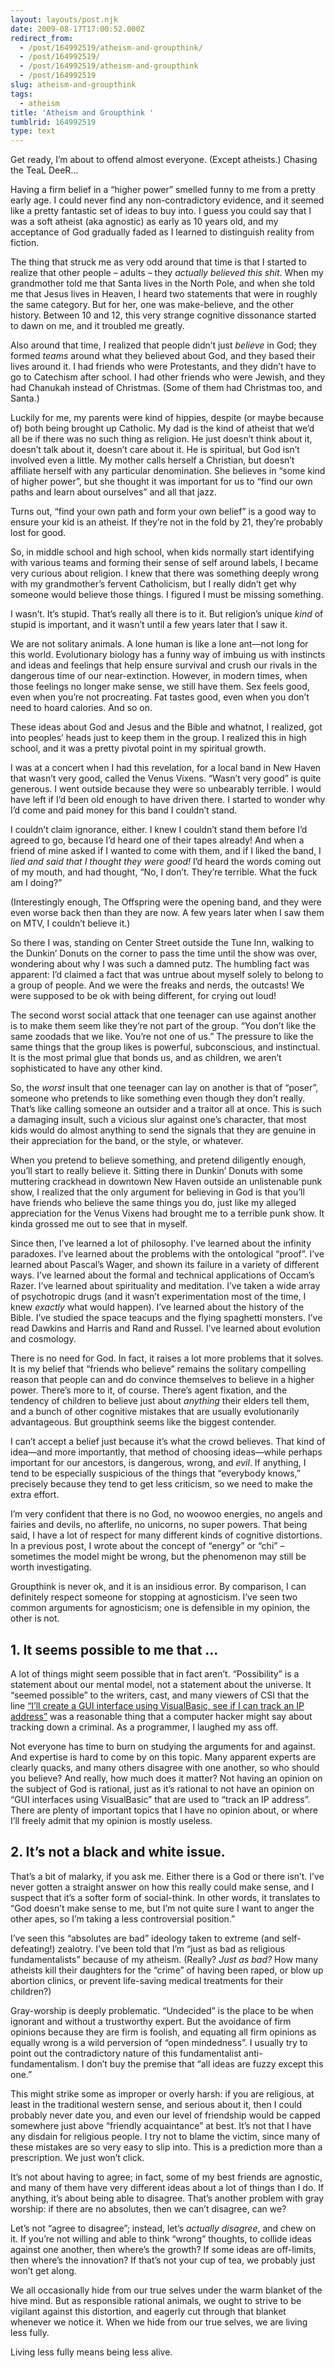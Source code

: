 ```yaml
---
layout: layouts/post.njk
date: 2009-08-17T17:00:52.000Z
redirect_from:
  - /post/164992519/atheism-and-groupthink/
  - /post/164992519/
  - /post/164992519/atheism-and-groupthink
  - /post/164992519
slug: atheism-and-groupthink
tags:
  - atheism
title: 'Atheism and Groupthink '
tumblrid: 164992519
type: text
---
```

<p>Get ready, I&rsquo;m about to offend almost everyone. (Except atheists.) Chasing the TeaL DeeR&hellip;</p>

<p>Having a firm belief in a &ldquo;higher power&rdquo; smelled funny to me from a pretty early age. I could never find any non-contradictory evidence, and it seemed like a pretty fantastic set of ideas to buy into. I guess you could say that I was a soft atheist (aka agnostic) as early as 10 years old, and my acceptance of God gradually faded as I learned to distinguish reality from fiction.</p>

<p>The thing that struck me as very odd around that time is that I started to realize that other people – adults – they <em>actually believed this shit</em>. When my grandmother told me that Santa lives in the North Pole, and when she told me that Jesus lives in Heaven, I heard two statements that were in roughly the same category. But for her, one was make-believe, and the other history. Between 10 and 12, this very strange cognitive dissonance started to dawn on me, and it troubled me greatly.</p>

<p>Also around that time, I realized that people didn&rsquo;t just <em>believe</em> in God; they formed <em>teams</em> around what they believed about God, and they based their lives around it. I had friends who were Protestants, and they didn&rsquo;t have to go to Catechism after school. I had other friends who were Jewish, and they had Chanukah instead of Christmas. (Some of them had Christmas too, and Santa.)</p>

<p>Luckily for me, my parents were kind of hippies, despite (or maybe because of) both being brought up Catholic. My dad is the kind of atheist that we&rsquo;d all be if there was no such thing as religion. He just doesn&rsquo;t think about it, doesn&rsquo;t talk about it, doesn&rsquo;t care about it. He is spiritual, but God isn&rsquo;t involved even a little. My mother calls herself a Christian, but doesn&rsquo;t affiliate herself with any particular denomination. She believes in &ldquo;some kind of higher power&rdquo;, but she thought it was important for us to &ldquo;find our own paths and learn about ourselves&rdquo; and all that jazz.</p>

<p>Turns out, &ldquo;find your own path and form your own belief&rdquo; is a good way to ensure your kid is an atheist. If they&rsquo;re not in the fold by 21, they&rsquo;re probably lost for good.</p>

<p>So, in middle school and high school, when kids normally start identifying with various teams and forming their sense of self around labels, I became very curious about religion. I knew that there was something deeply wrong with my grandmother&rsquo;s fervent Catholicism, but I really didn&rsquo;t get why someone would believe those things. I figured I must be missing something.</p>

<p>I wasn&rsquo;t. It&rsquo;s stupid. That&rsquo;s really all there is to it. But religion&rsquo;s unique <em>kind</em> of stupid is important, and it wasn&rsquo;t until a few years later that I saw it.</p>

<p>We are not solitary animals. A lone human is like a lone ant—not long for this world. Evolutionary biology has a funny way of imbuing us with instincts and ideas and feelings that help ensure survival and crush our rivals in the dangerous time of our near-extinction. However, in modern times, when those feelings no longer make sense, we still have them. Sex feels good, even when you&rsquo;re not procreating. Fat tastes good, even when you don&rsquo;t need to hoard calories. And so on.</p>

<p>These ideas about God and Jesus and the Bible and whatnot, I realized, got into peoples&rsquo; heads just to keep them in the group. I realized this in high school, and it was a pretty pivotal point in my spiritual growth.</p>

<p>I was at a concert when I had this revelation, for a local band in New Haven that wasn&rsquo;t very good, called the Venus Vixens. &ldquo;Wasn&rsquo;t very good&rdquo; is quite generous. I went outside because they were so unbearably terrible. I would have left if I&rsquo;d been old enough to have driven there. I started to wonder why I&rsquo;d come and paid money for this band I couldn&rsquo;t stand.</p>

<p>I couldn&rsquo;t claim ignorance, either. I knew I couldn&rsquo;t stand them before I&rsquo;d agreed to go, because I&rsquo;d heard one of their tapes already! And when a friend of mine asked if I wanted to come with them, and if I liked the band, I <em>lied and said that I thought they were good!</em> I&rsquo;d heard the words coming out of my mouth, and had thought, &ldquo;No, I don&rsquo;t. They&rsquo;re terrible. What the fuck am I doing?&rdquo;</p>

<p>(Interestingly enough, The Offspring were the opening band, and they were even worse back then than they are now. A few years later when I saw them on MTV, I couldn&rsquo;t believe it.)</p>

<p>So there I was, standing on Center Street outside the Tune Inn, walking to the Dunkin&rsquo; Donuts on the corner to pass the time until the show was over, wondering about why I was such a damned putz. The humbling fact was apparent: I&rsquo;d claimed a fact that was untrue about myself solely to belong to a group of people. And we were the freaks and nerds, the outcasts! We were supposed to be ok with being different, for crying out loud!</p>

<p>The second worst social attack that one teenager can use against another is to make them seem like they&rsquo;re not part of the group. &ldquo;You don&rsquo;t like the same zoodads that we like. You&rsquo;re not one of us.&rdquo; The pressure to like the same things that the group likes is powerful, subconscious, and instinctual. It is the most primal glue that bonds us, and as children, we aren&rsquo;t sophisticated to have any other kind.</p>

<p>So, the <em>worst</em> insult that one teenager can lay on another is that of &ldquo;poser&rdquo;, someone who pretends to like something even though they don&rsquo;t really. That&rsquo;s like calling someone an outsider and a traitor all at once. This is such a damaging insult, such a vicious slur against one&rsquo;s character, that most kids would do almost anything to send the signals that they are genuine in their appreciation for the band, or the style, or whatever.</p>

<p>When you pretend to believe something, and pretend diligently enough, you&rsquo;ll start to really believe it. Sitting there in Dunkin&rsquo; Donuts with some muttering crackhead in downtown New Haven outside an unlistenable punk show, I realized that the only argument for believing in God is that you&rsquo;ll have friends who believe the same things you do, just like my alleged appreciation for the Venus Vixens had brought me to a terrible punk show. It kinda grossed me out to see that in myself.</p>

<p>Since then, I&rsquo;ve learned a lot of philosophy. I&rsquo;ve learned about the infinity paradoxes. I&rsquo;ve learned about the problems with the ontological &ldquo;proof&rdquo;. I&rsquo;ve learned about Pascal&rsquo;s Wager, and shown its failure in a variety of different ways. I&rsquo;ve learned about the formal and technical applications of Occam&rsquo;s Razer. I&rsquo;ve learned about spirituality and meditation. I&rsquo;ve taken a wide array of psychotropic drugs (and it wasn&rsquo;t experimentation most of the time, I knew <em>exactly</em> what would happen). I&rsquo;ve learned about the history of the Bible. I&rsquo;ve studied the space teacups and the flying spaghetti monsters. I&rsquo;ve read Dawkins and Harris and Rand and Russel. I&rsquo;ve learned about evolution and cosmology.</p>

<p>There is no need for God. In fact, it raises a lot more problems that it solves. It is my belief that &ldquo;friends who believe&rdquo; remains the solitary compelling reason that people can and do convince themselves to believe in a higher power. There&rsquo;s more to it, of course. There&rsquo;s agent fixation, and the tendency of children to believe just about <em>anything</em> their elders tell them, and a bunch of other cognitive mistakes that are usually evolutionarily advantageous. But groupthink seems like the biggest contender.</p>

<p>I can&rsquo;t accept a belief just because it&rsquo;s what the crowd believes. That kind of idea—and more importantly, that method of choosing ideas—while perhaps important for our ancestors, is dangerous, wrong, and <em>evil</em>. If anything, I tend to be especially suspicious of the things that &ldquo;everybody knows,&rdquo; precisely because they tend to get less criticism, so we need to make the extra effort.</p>

<p>I&rsquo;m very confident that there is no God, no woowoo energies, no angels and fairies and devils, no afterlife, no unicorns, no super powers. That being said, I have a lot of respect for many different kinds of cognitive distortions. In a previous post, I wrote about the concept of &ldquo;energy&rdquo; or &ldquo;chi&rdquo; – sometimes the model might be wrong, but the phenomenon may still be worth investigating.</p>

<p>Groupthink is never ok, and it is an insidious error. By comparison, I can definitely respect someone for stopping at agnosticism. I&rsquo;ve seen two common arguments for agnosticism; one is defensible in my opinion, the other is not.</p>

<h2>1. It seems possible to me that &hellip;</h2>

<p>A lot of things might seem possible that in fact aren&rsquo;t. &ldquo;Possibility&rdquo; is a statement about our mental model, not a statement about the universe. It &ldquo;seemed possible&rdquo; to the writers, cast, and many viewers of CSI that the line <a href="http://www.google.com/search?q=create+a+gui+interface+using+visual+basic%2C+see+if+i+can+track+an+IP+address">&ldquo;I&rsquo;ll create a GUI interface using VisualBasic, see if I can track an IP address&rdquo;</a> was a reasonable thing that a computer hacker might say about tracking down a criminal. As a programmer, I laughed my ass off.</p>

<p>Not everyone has time to burn on studying the arguments for and against. And expertise is hard to come by on this topic. Many apparent experts are clearly quacks, and many others disagree with one another, so who should you believe? And really, how much does it matter? Not having an opinion on the subject of God is rational, just as it&rsquo;s rational to not have an opinion on &ldquo;GUI interfaces using VisualBasic&rdquo; that are used to &ldquo;track an IP address&rdquo;. There are plenty of important topics that I have no opinion about, or where I&rsquo;ll freely admit that my opinion is mostly useless.</p>

<h2>2. It&rsquo;s not a black and white issue.</h2>

<p>That&rsquo;s a bit of malarky, if you ask me. Either there is a God or there isn&rsquo;t. I&rsquo;ve never gotten a straight answer on how this really could make sense, and I suspect that it&rsquo;s a softer form of social-think. In other words, it translates to &ldquo;God doesn&rsquo;t make sense to me, but I&rsquo;m not quite sure I want to anger the other apes, so I&rsquo;m taking a less controversial position.&rdquo;</p>

<p>I&rsquo;ve seen this &ldquo;absolutes are bad&rdquo; ideology taken to extreme (and self-defeating!) zealotry. I&rsquo;ve been told that I&rsquo;m &ldquo;just as bad as religious fundamentalists&rdquo; because of my atheism. (Really? <em>Just as bad?</em> How many atheists kill their daughters for the &ldquo;crime&rdquo; of having been raped, or blow up abortion clinics, or prevent life-saving medical treatments for their children?)</p>

<p>Gray-worship is deeply problematic. &ldquo;Undecided&rdquo; is the place to be when ignorant and without a trustworthy expert. But the avoidance of firm opinions because they are firm is foolish, and equating all firm opinions as equally wrong is a wild perversion of &ldquo;open mindedness&rdquo;. I usually try to point out the contradictory nature of this fundamentalist anti-fundamentalism. I don&rsquo;t buy the premise that &ldquo;all ideas are fuzzy except this one.&rdquo;</p>

<p>This might strike some as improper or overly harsh: if you are religious, at least in the traditional western sense, and serious about it, then I could probably never date you, and even our level of friendship would be capped somewhere just above &ldquo;friendly acquaintance&rdquo; at best. It&rsquo;s not that I have any disdain for religious people. I try not to blame the victim, since many of these mistakes are so very easy to slip into. This is a prediction more than a prescription. We just won&rsquo;t click.</p>

<p>It&rsquo;s not about having to agree; in fact, some of my best friends are agnostic, and many of them have very different ideas about a lot of things than I do. If anything, it&rsquo;s about being able to disagree. That&rsquo;s another problem with gray worship: if there are no absolutes, then we can&rsquo;t disagree, can we?</p>

<p>Let&rsquo;s not &ldquo;agree to disagree&rdquo;; instead, let&rsquo;s <em>actually disagree</em>, and chew on it. If you&rsquo;re not willing and able to think &ldquo;wrong&rdquo; thoughts, to collide ideas against one another, then where&rsquo;s the growth? If some ideas are off-limits, then where&rsquo;s the innovation? If that&rsquo;s not your cup of tea, we probably just won&rsquo;t get along.</p>

<p>We all occasionally hide from our true selves under the warm blanket of the hive mind. But as responsible rational animals, we ought to strive to be vigilant against this distortion, and eagerly cut through that blanket whenever we notice it. When we hide from our true selves, we are living less fully.</p>

<p>Living less fully means being less alive.</p>
